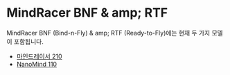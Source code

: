 # MindRacer BNF & amp; RTF

MindRacer BNF (Bind-n-Fly) & amp; RTF (Ready-to-Fly)에는 현재 두 가지 모델이 포함됩니다.

* [마인드레이서 210](mindracer210.md)
* [NanoMind 110 ](nanomind110.md)